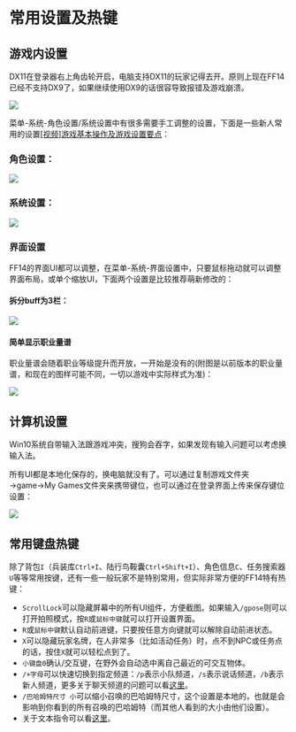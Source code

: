 # 常用设置及热键

## 游戏内设置

DX11在登录器右上角齿轮开启，电脑支持DX11的玩家记得去开。原则上现在FF14已经不支持DX9了，如果继续使用DX9的话很容导致报错及游戏崩溃。

![](./config.assets/dx9.jpg)

菜单-系统-角色设置/系统设置中有很多需要手工调整的设置，下面是一些新人常用的设置[[视频]游戏基本操作及游戏设置要点](https://www.bilibili.com/video/av24058024/)：

### 角色设置：

![](./config.assets/set1.jpg)

### 系统设置：

![](./config.assets/set2.jpg)

### 界面设置
FF14的界面UI都可以调整，在菜单-系统-界面设置中，只要鼠标拖动就可以调整界面布局，或单个缩放UI，下面两个设置是比较推荐萌新修改的：

#### 拆分buff为3栏：

![](./config.assets/set3.jpg)

#### 简单显示职业量谱
职业量谱会随着职业等级提升而开放，一开始是没有的(附图是以前版本的职业量谱，和现在的图样可能不同，一切以游戏中实际样式为准)：

![](./config.assets/set4.jpg)

## 计算机设置

Win10系统自带输入法跟游戏冲突，搜狗会吞字，如果发现有输入问题可以考虑换输入法。

所有UI都是本地化保存的，换电脑就没有了。可以通过复制游戏文件夹→game→My Games文件夹来携带键位，也可以通过在登录界面上传来保存键位设置：

![](./config.assets/backup.png)

## 常用键盘热键

除了背包`I`（兵装库`Ctrl+I`、陆行鸟鞍囊`Ctrl+Shift+I`）、角色信息`C`、任务搜索器`U`等等常用按键，还有一些一般玩家不是特别常用，但实际非常方便的FF14特有热键：

* `ScrollLock`可以隐藏屏幕中的所有UI组件，方便截图。如果输入`/gpose`则可以打开拍照模式，按`R`或`鼠标中键`就可以打开设置界面。
* `R`或`鼠标中键`默认自动前进键，只要按任意方向键就可以解除自动前进状态。
* `X`可以隐藏玩家名牌，在人非常多（比如活动任务）时，点不到NPC或任务点的话，按住`X`就可以轻松点到了。
* `小键盘0`确认/交互键，在野外会自动选中离自己最近的可交互物体。
* `/+字母`可以快速切换到指定频道：`/p`表示小队频道，`/s`表示说话频道，`/b`表示新人频道，更多关于聊天频道的问题可以看[这里](/ui/communication.md)。
* `/巴哈姆特尺寸 小`可以缩小召唤的巴哈姆特尺寸，这个设置是本地的，也就是会影响到你看到的所有召唤的巴哈姆特（而其他人看到的大小由他们设置）。
* 关于文本指令可以看[这里](https://ff14.huijiwiki.com/wiki/%E6%96%87%E6%9C%AC%E6%8C%87%E4%BB%A4)。
